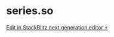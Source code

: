 # series.so

[Edit in StackBlitz next generation editor ⚡️](https://stackblitz.com/~/github.com/2woot111/series.so)